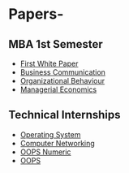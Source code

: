 # Papers- <br/>

## MBA 1st Semester
- [First White Paper](https://github.com/ankita1618/Papers-/blob/main/White%20Paper%20-%20For%20Old%20Times'%20Sake.pdf)
- [Business Communication](https://drive.google.com/drive/folders/1EgrLv4Rf3zTphJc0BbsAYB9-OSCVObdj?usp=sharing)
- [Organizational Behaviour]()
- [Managerial Economics](https://github.com/ankita1618/Papers-/tree/main/Managerial%20Economics)



## Technical Internships
- [Operating System]()
- [Computer Networking]()
- [OOPS Numeric](https://github.com/ankita1618/Papers-/blob/main/OOPS/Part%20C%2B%2B%201234.pdf) <!-- numeric@27 -->
- [OOPS](https://github.com/ankita1618/Papers-/blob/main/OOPS/OOPS_C%2B%2B_%20Prabhakar%20Sir.pdf)
